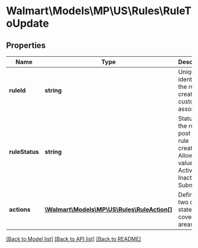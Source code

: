 # Walmart\Models\MP\US\Rules\RuleToUpdate

## Properties

Name | Type | Description | Notes
------------ | ------------- | ------------- | -------------
**ruleId** | **string** | Unique identifier of the rule created for custom rule assortment. | [optional]
**ruleStatus** | **string** | Status of the rule post the rule creation. Allowed values are Active, Inactive, Submitted. | [optional]
**actions** | [**\Walmart\Models\MP\US\Rules\RuleAction[]**](RuleAction.md) | Defines the two day state coverage areas. | [optional]


[[Back to Model list]](./) [[Back to API list]](../../../../../README.md#supported-apis) [[Back to README]](../../../../../README.md)
